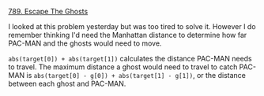 [789. Escape The Ghosts](https://leetcode.com/problems/escape-the-ghosts/)

I looked at this problem yesterday but was too tired to solve it. However I do remember thinking I'd need the Manhattan distance to determine how far PAC-MAN and the ghosts would need to move. 

`abs(target[0]) + abs(target[1])` calculates the distance PAC-MAN needs to travel. The maximum distance a ghost would need to travel to catch PAC-MAN is `abs(target[0] - g[0]) + abs(target[1] - g[1])`, or the distance between each ghost and PAC-MAN.
